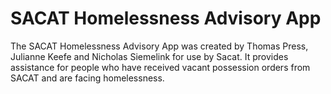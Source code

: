 # SACAT Homelessness Advisory App

The SACAT Homelessness Advisory App was created by Thomas Press, Julianne Keefe and Nicholas Siemelink for use by Sacat.
It provides assistance for people who have received vacant possession orders from SACAT and are facing homelessness.

